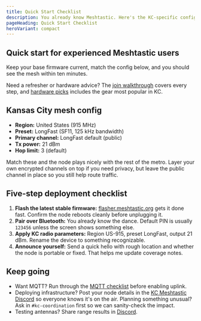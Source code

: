 ```yaml
---
title: Quick Start Checklist
description: You already know Meshtastic. Here's the KC-specific config and five steps to verify you're on the mesh.
pageHeading: Quick Start Checklist
heroVariant: compact
---
```


## Quick start for experienced Meshtastic users

Keep your base firmware current, match the config below, and you should see the
mesh within ten minutes.

Need a refresher or hardware advice? The
[join walkthrough](/get-started/join) covers every step, and
[hardware picks](/get-started/hardware) includes the gear most popular in KC.

## Kansas City mesh config

- **Region:** United States (915 MHz)
- **Preset:** LongFast (SF11, 125 kHz bandwidth)
- **Primary channel:** LongFast default (public)
- **Tx power:** 21 dBm
- **Hop limit:** 3 (default)

Match these and the node plays nicely with the rest of the metro. Layer your own
encrypted channels on top if you need privacy, but leave the public channel in
place so you still help route traffic.

## Five-step deployment checklist

1. **Flash the latest stable firmware:**
   [flasher.meshtastic.org](https://flasher.meshtastic.org) gets it done fast.
   Confirm the node reboots cleanly before unplugging it.
2. **Pair over Bluetooth:** You already know the dance. Default PIN is usually
   `123456` unless the screen shows something else.
3. **Apply KC radio parameters:** Region US-915, preset LongFast, output 21 dBm.
   Rename the device to something recognizable.
4. **Announce yourself:** Send a quick hello with rough location and whether the
   node is portable or fixed. That helps me update coverage notes.

## Keep going

- Want MQTT? Run through the
  [MQTT checklist](/get-started/mqtt) before enabling uplink.
- Deploying infrastructure? Post your node details in the
  [KC Meshtastic Discord](https://discord.gg/eP5VSPKU) so everyone knows it's on
  the air. Planning something unusual? Ask in `#kc-coordination` first so we can
  sanity-check the impact.
- Testing antennas? Share range results in
  [Discord](https://discord.gg/eP5VSPKU).
